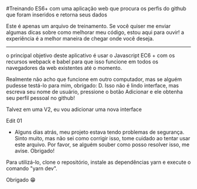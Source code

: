 #Treinando ES6+ com uma aplicação web que procura os perfis do github que foram inseridos e retorna seus dados

Este é apenas um arquivo de treinamento. Se você quiser me enviar algumas dicas sobre como melhorar meu código, estou aqui para ouvir!
a experiência é a melhor maneira de chegar onde você deseja.

-------------------------------------------------- -

o principal objetivo deste aplicativo é usar o Javascript EC6 +
com os recursos webpack e babel para que isso funcione em todos
os navegadores da web existentes até o momento.

Realmente não acho que funcione em outro computador, mas
se alguém pudesse testá-lo para mim, obrigado: D. Isso não é lindo
interface, mas escreva seu nome de usuário, pressione o botão Adicionar e ele
obtenha seu perfil pessoal no github!

Talvez em uma V2, eu vou adicionar uma nova interface


Edit 01
- Alguns dias atrás, meu projeto estava tendo problemas de segurança. Sinto muito, mas não sei como
corrigir isso, tome cuidado ao tentar usar este arquivo. Por favor, se alguém souber como posso resolver isso, me avise.
Obrigado!

Para utilizá-lo, clone o repositório, instale as dependências yarn e execute o comando "yarn dev".

Obrigado 😁
